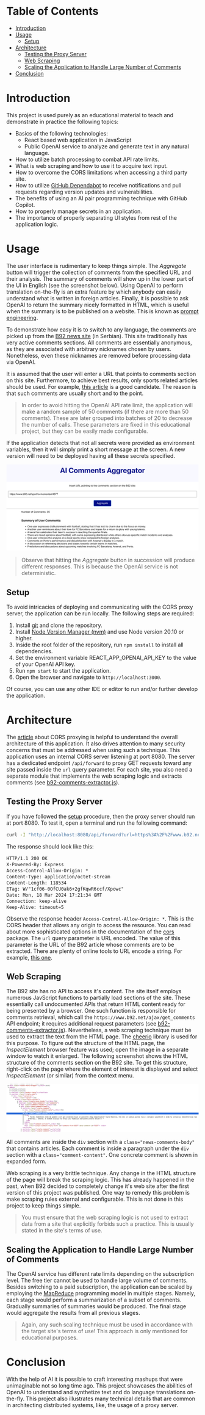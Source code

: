 # Table of Contents
- [Introduction](#introduction)
- [Usage](#usage)
  - [Setup](#setup)
- [Architecture](#architecture)
  - [Testing the Proxy Server](#testing-the-proxy-server)
  - [Web Scraping](#web-scraping)
  - [Scaling the Application to Handle Large Number of Comments](#scaling-the-application-to-handle-large-number-of-comments)
- [Conclusion](#conclusion)

# Introduction
This project is used purely as an educational material to teach and demonstrate in practice the following topics:

- Basics of the following technologies:
    - React based web application in JavaScript
    - Public OpenAI service to analyze and generate text in any natural language.
- How to utilize batch processing to combat API rate limits.
- What is web scraping and how to use it to acquire text input.
- How to overcome the CORS limitations when accessing a third party site.
- How to utilize [GitHub Dependabot](https://github.com/skills/secure-repository-supply-chain) to receive notifications and pull requests regarding version updates and vulnerabilities. 
- The benefits of using an AI pair programming technique with GitHub Copilot.
- How to properly manage secrets in an application.
- The importance of properly separating UI styles from rest of the application logic.

# Usage
The user interface is rudimentary to keep things simple. The *Aggregate* button will trigger the collection of comments from the specified URL and their analysis. 
The summary of comments will show up in the lower part of the UI in English (see the screenshot below).
Using OpenAI to perform translation on-the-fly is an extra feature by which anybody can easily understand what is written in foreign articles.
Finally, it is possible to ask OpenAI to return the summary nicely formatted in HTML, which is useful when the summary is to be published on a website.
This is known as [prompt engineering](https://aws.amazon.com/what-is/prompt-engineering/).

To demonstrate how easy it is to switch to any language, the comments are picked up from the [B92 news site](https://www.b92.net) (in Serbian). This site traditionally has very active comments sections.
All comments are essentially anonymous, as they are associated with arbitrary nicknames chosen by users.
Nonetheless, even these nicknames are removed before processing data via OpenAI.

It is assumed that the user will enter a URL that points to comments section on this site. 
Furthermore, to achieve best results, only sports related articles should be used. 
For example, [this article](https://www.b92.net/sport/svi-komentari/4377) is a good candidate. The reason is that such comments are usually short and to the point.

> In order to avoid hitting the OpenAI API rate limit, the application will make a random sample of 50 comments (if there are more than 50 comments). 
> These are later grouped into batches of 20 to decrease the number of calls. These parameters are fixed in this educational project, but they can be easily made configurable.

If the application detects that not all secrets were provided as environment variables, then it will simply print a short message at the screen. A new version will need to be deployed having all these secrets specified.

<kbd>![Screenshot of the UI](./docs/screenshot-ui.jpg)</kbd>

> Observe that hitting the *Aggregate* button in succession will produce different responses. This is because the OpenAI service is not deterministic.

## Setup
To avoid intricacies of deploying and communicating with the CORS proxy server, the application can be run locally.
The following steps are required:

1. Install [git](https://git-scm.com) and clone the repository.
2. Install [Node Version Manager (nvm)](https://github.com/nvm-sh/nvm) and use Node version 20.10 or higher.
3. Inside the root folder of the repository, run `npm install` to install all dependencies.
4. Set the environment variable REACT_APP_OPENAI_API_KEY to the value of your OpenAI API key.
5. Run `npm start` to start the application.
6. Open the browser and navigate to `http://localhost:3000`.

Of course, you can use any other IDE or editor to run and/or further develop the application.

# Architecture
The [article](https://httptoolkit.com/blog/cors-proxies/) about CORS proxying is helpful to understand the overall architecture of this application.
It also drives attention to many security concerns that must be addressed when using such a technique.
This application uses an internal CORS server listening at port 8080. The server has a dedicated endpoint
`/api/forward` to proxy GET requests toward any site passed inside the `url` query parameter.
For each site, you also need a separate module that implements the web scraping logic and extracts comments (see [b92-comments-extractor.js](src/b92-comments-extractor.js)).

## Testing the Proxy Server
If you have followed the [setup](#setup) procedure, then the proxy server should run at port 8080. 
To test it, open a terminal and run the following command:
```bash
curl -I "http://localhost:8080/api/forward?url=https%3A%2F%2Fwww.b92.net%2Fsport%2Fsvi-komentari%2F4377"
```
The response should look like this:
```
HTTP/1.1 200 OK
X-Powered-By: Express
Access-Control-Allow-Origin: *
Content-Type: application/octet-stream
Content-Length: 118534
ETag: W/"1cf06-0OfCU0ak6+2gfKqwR6ccf/Xpowc"
Date: Mon, 18 Mar 2024 17:21:34 GMT
Connection: keep-alive
Keep-Alive: timeout=5
```
Observe the response header `Access-Control-Allow-Origin: *`. This is the CORS header that allows any origin to access the resource.
You can read about more sophisticated options in the documentation of the [cors](https://expressjs.com/en/resources/middleware/cors.html) package.
The `url` query parameter is URL encoded. The value of this parameter is the URL of the B92 article whose comments are to be extracted.
There are plenty of online tools to URL encode a string. For example, [this one](https://www.urlencoder.org/).

## Web Scraping
The B92 site has no API to access it's content. The site itself employs numerous JavScript functions to partially load sections of the site. These essentially call undocumented APIs that return HTML content ready for being presented by a browser. One such function is responsible for comments retrieval, which call the `https://www.b92.net/ajax/get_comments` API endpoint; it requires additional request parameters (see [b92-comments-extractor.js](src/b92-comments-extractor.js)). Nevertheless, a web scraping technique must be used to extract the text from the HTML page. The [cheerio](https://cheerio.js.org/) library is used for this purpose.
To figure out the structure of the HTML page, the _InspectElement_ browser feature was used; open the image in a separate window to watch it enlarged. The following screenshot shows the HTML structure of the comments section on the B92 site.
To get this structure, right-click on the page where the element of interest is displayed and select _InspectElement_ (or similar) from the context menu.

<kbd>![Screenshot of the HTML structure](./docs/html-structure.jpg)</kbd>

All comments are inside the `div` section with a `class="news-comments-body"` that contains articles. Each comment is inside a paragraph under the `div` section with a `class="comment-content"`. One concrete comment is shown in expanded form.

Web scraping is a very brittle technique. Any change in the HTML structure of the page will break the scraping logic. This has already happened in the past, when B92 decided to completely change it's web site after the first version of this project was published. One way to remedy this problem is make scraping rules external and configurable. This is not done in this project to keep things simple.

> You must ensure that the web scraping logic is not used to extract data from a site that explicitly forbids such a practice. This is usually stated in the site's terms of use.

## Scaling the Application to Handle Large Number of Comments
The OpenAI service has different rate limits depending on the subscription level. The free tier cannot be used to handle large volume of comments.
Besides switching to a paid subscription, the application can be scaled by employing the [MapReduce](https://en.wikipedia.org/wiki/MapReduce) programming model in multiple stages. Namely,
each stage would perform a summarization of a subset of comments. Gradually summaries of summaries would be produced. 
The final stage would aggregate the results from all previous stages.

> Again, any such scaling technique must be used in accordance with the target site's terms of use! This approach is only mentioned for educational purposes.

# Conclusion
With the help of AI it is possible to craft interesting mashups that were unimaginable not so long time ago. This project showcases the abilities of OpenAI to understand and synthetize text and do language translations on-the-fly. This project also illustrates many technical details that are common in architecting distributed systems, like, the usage of a proxy server.
